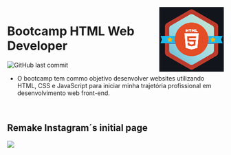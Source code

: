 <img src="icon.png" align="right" />

# Bootcamp HTML Web Developer

![GitHub last commit](https://img.shields.io/github/last-commit/AltherLago/Bootcamp-HTML-Web-Developer)

- O bootcamp tem commo objetivo desenvolver websites utilizando HTML, CSS e JavaScript para iniciar minha trajetória profissional em desenvolvimento web front-end.

<br>

## Remake Instagram´s initial page

<img src="https://github.com/AltherLago/Bootcamp-HTML-Web-Developer/tree/main/remake-initial-page-insta/remake.png" width=80% />
